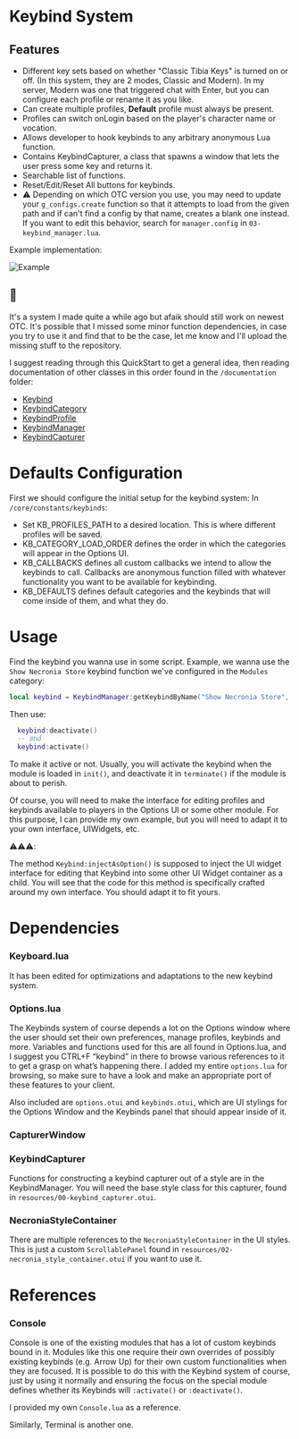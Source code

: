 # Keybind System
## Features

* Different key sets based on whether "Classic Tibia Keys" is turned on or off. (In this system, they are 2 modes, Classic and Modern). In my server, Modern was one that triggered chat with Enter, but you can configure each profile or rename it as you like.
* Can create multiple profiles, **Default** profile must always be present.
* Profiles can switch onLogin based on the player's character name or vocation.
* Allows developer to hook keybinds to any arbitrary anonymous Lua function.
* Contains KeybindCapturer, a class that spawns a window that lets the user press some key and returns it.
* Searchable list of functions.
* Reset/Edit/Reset All buttons for keybinds.
* ⚠️ Depending on which OTC version you use, you may need to update your `g_configs.create` function so that it attempts to load from the given path and if can't find a config by that name, creates a blank one instead. If you want to edit this behavior, search for `manager.config` in `03-keybind_manager.lua`.

Example implementation:

![Example](https://i.imgur.com/ospIWYd.png)

## 💬
It's a system I made quite a while ago but afaik should still work on newest OTC. 
It's possible that I missed some minor function dependencies, in case you try to use it and find that to be the case, let me know and I'll upload the missing stuff to the repository.

I suggest reading through this QuickStart to get a general idea, then reading documentation of other classes in this order found in the `/documentation` folder:

* [Keybind](/documentation/Keybind.html.md)
* [KeybindCategory](/documentation/KeybindCategory.html.md)
* [KeybindProfile](/documentation/KeybindProfile.html.md)
* [KeybindManager](/documentation/KeybindManager.html.md)
* [KeybindCapturer](/documentation/KeybindCapturer.html.md)

# Defaults Configuration
First we should configure the initial setup for the keybind system:
In `/core/constants/keybinds`:

* Set KB_PROFILES_PATH to a desired location. This is where different profiles will be saved.
* KB_CATEGORY_LOAD_ORDER defines the order in which the categories will appear in the Options UI.
* KB_CALLBACKS defines all custom callbacks we intend to allow the keybinds to call. Callbacks are anonymous function filled with whatever functionality you want to be available for keybinding.
* KB_DEFAULTS defines default categories and the keybinds that will come inside of them, and what they do.

# Usage
Find the keybind you wanna use in some script.
Example, we wanna use the `Show Necronia Store` keybind function we've configured in the `Modules` category:

```lua
local keybind = KeybindManager:getKeybindByName("Show Necronia Store", "Modules")
```

Then use:

```lua
  keybind:deactivate()
  -- and
  keybind:activate()
```

To make it active or not. Usually, you will activate the keybind when the module is loaded in `init()`, and deactivate it in `terminate()` if the module is about to perish.

Of course, you will need to make the interface for editing profiles and keybinds available to players in the Options UI or some other module. For this purpose, I can provide my own example, but you will need to adapt it to your own interface, UIWidgets, etc.

⚠️⚠️⚠️:

The method `Keybind:injectAsOption()` is supposed to inject the UI widget interface for editing that Keybind into some other UI Widget container as a child. You will see that the code for this method is specifically crafted around my own interface. You should adapt it to fit yours.

# Dependencies

### Keyboard.lua
It has been edited for optimizations and adaptations to the new keybind system.

### Options.lua

The Keybinds system of course depends a lot on the Options window where the user should set their own preferences, manage profiles, keybinds and more.
Variables and functions used for this are all found in Options.lua, and I suggest you CTRL+F “keybind” in there to browse various references to it to get a grasp on what’s happening there. I added my entire `options.lua` for browsing, so make sure to have a look and make an appropriate port of these features to your client.

Also included are `options.otui` and `keybinds.otui`, which are UI stylings for the Options Window and the Keybinds panel that should appear inside of it.

### CapturerWindow

### KeybindCapturer

Functions for constructing a keybind capturer out of a style are in the KeybindManager. You will need the base style class for this capturer, found in `resources/00-keybind_capturer.otui`.

### NecroniaStyleContainer

There are multiple references to the `NecroniaStyleContainer` in the UI styles. This is just a custom `ScrollablePanel` found in `resources/02-necronia_style_container.otui` if you want to use it.

# References

### Console

Console is one of the existing modules that has a lot of custom keybinds bound in it.
Modules like this one require their own overrides of possibly existing keybinds (e.g. Arrow Up) for their own custom functionalities when they are focused.
It is possible to do this with the Keybind system of course, just by using it normally and ensuring the focus on the special module defines whether its Keybinds will `:activate()` or `:deactivate()`.

I provided my own `Console.lua` as a reference.

Similarly, Terminal is another one.
